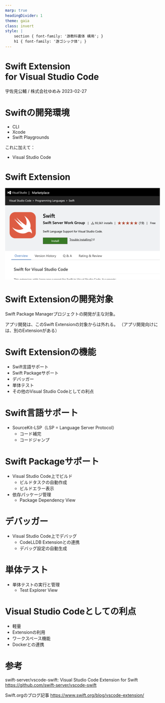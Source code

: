 ```yaml
---
marp: true
headingDivider: 1
theme: gaia
class: invert
style: |
    section { font-family: '游教科書体 横用'; }
    h1 { font-family: '游ゴシック体'; }
---
```


# Swift Extension<br> for Visual Studio Code

宇佐見公輔 / 株式会社ゆめみ
2023-02-27

# Swiftの開発環境

* CLI
* Xcode
* Swift Playgrounds

これに加えて：

* Visual Studio Code

# Swift Extension

![width:800](sswg.swift-lang.png)

# Swift Extensionの開発対象

Swift Package Managerプロジェクトの開発が主な対象。

アプリ開発は、このSwift Extensionの対象からは外れる。
（アプリ開発向けには、別のExtensionがある）

# Swift Extensionの機能

* Swift言語サポート
* Swift Packageサポート
* デバッガー
* 単体テスト
* その他のVisual Studio Codeとしての利点

# Swift言語サポート

* SourceKit-LSP（LSP = Language Server Protocol）
    * コード補完
    * コードジャンプ

# Swift Packageサポート

* Visual Studio Code上でビルド
    * ビルドタスクの自動作成
    * ビルドエラー表示
* 依存パッケージ管理
    * Package Dependency View

# デバッガー

* Visual Studio Code上でデバッグ
    * CodeLLDB Extensionとの連携
    * デバッグ設定の自動生成

# 単体テスト

* 単体テストの実行と管理
    * Test Explorer View

# Visual Studio Codeとしての利点

* 軽量
* Extensionの利用
* ワークスペース機能
* Dockerとの連携

# 参考

swift-server/vscode-swift: Visual Studio Code Extension for Swift
https://github.com/swift-server/vscode-swift

Swift.orgのブログ記事
https://www.swift.org/blog/vscode-extension/
